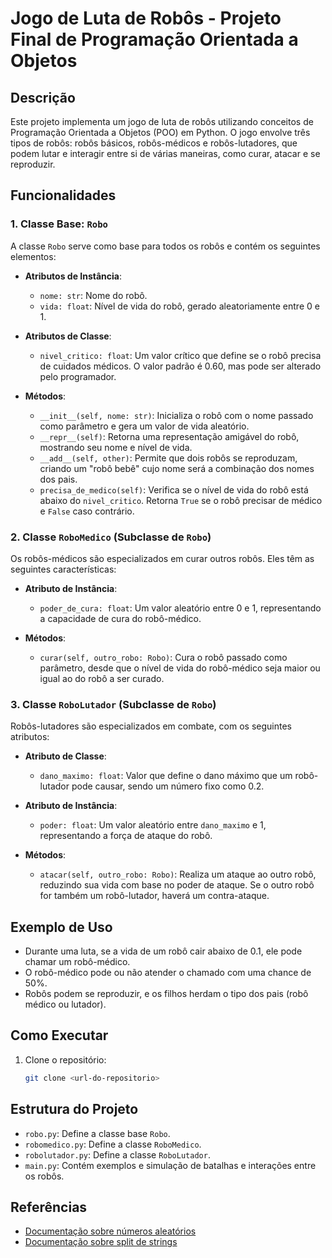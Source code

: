 # Jogo de Luta de Robôs - Projeto Final de Programação Orientada a Objetos

## Descrição

Este projeto implementa um jogo de luta de robôs utilizando conceitos de Programação Orientada a Objetos (POO) em Python. O jogo envolve três tipos de robôs: robôs básicos, robôs-médicos e robôs-lutadores, que podem lutar e interagir entre si de várias maneiras, como curar, atacar e se reproduzir.

## Funcionalidades

### 1. Classe Base: `Robo`

A classe `Robo` serve como base para todos os robôs e contém os seguintes elementos:

- **Atributos de Instância**:
  - `nome: str`: Nome do robô.
  - `vida: float`: Nível de vida do robô, gerado aleatoriamente entre 0 e 1.

- **Atributos de Classe**:
  - `nivel_critico: float`: Um valor crítico que define se o robô precisa de cuidados médicos. O valor padrão é 0.60, mas pode ser alterado pelo programador.

- **Métodos**:
  - `__init__(self, nome: str)`: Inicializa o robô com o nome passado como parâmetro e gera um valor de vida aleatório.
  - `__repr__(self)`: Retorna uma representação amigável do robô, mostrando seu nome e nível de vida.
  - `__add__(self, other)`: Permite que dois robôs se reproduzam, criando um "robô bebê" cujo nome será a combinação dos nomes dos pais.
  - `precisa_de_medico(self)`: Verifica se o nível de vida do robô está abaixo do `nivel_critico`. Retorna `True` se o robô precisar de médico e `False` caso contrário.

### 2. Classe `RoboMedico` (Subclasse de `Robo`)

Os robôs-médicos são especializados em curar outros robôs. Eles têm as seguintes características:

- **Atributo de Instância**:
  - `poder_de_cura: float`: Um valor aleatório entre 0 e 1, representando a capacidade de cura do robô-médico.

- **Métodos**:
  - `curar(self, outro_robo: Robo)`: Cura o robô passado como parâmetro, desde que o nível de vida do robô-médico seja maior ou igual ao do robô a ser curado.

### 3. Classe `RoboLutador` (Subclasse de `Robo`)

Robôs-lutadores são especializados em combate, com os seguintes atributos:

- **Atributo de Classe**:
  - `dano_maximo: float`: Valor que define o dano máximo que um robô-lutador pode causar, sendo um número fixo como 0.2.

- **Atributo de Instância**:
  - `poder: float`: Um valor aleatório entre `dano_maximo` e 1, representando a força de ataque do robô.

- **Métodos**:
  - `atacar(self, outro_robo: Robo)`: Realiza um ataque ao outro robô, reduzindo sua vida com base no poder de ataque. Se o outro robô for também um robô-lutador, haverá um contra-ataque.

## Exemplo de Uso

- Durante uma luta, se a vida de um robô cair abaixo de 0.1, ele pode chamar um robô-médico.
- O robô-médico pode ou não atender o chamado com uma chance de 50%.
- Robôs podem se reproduzir, e os filhos herdam o tipo dos pais (robô médico ou lutador).

## Como Executar

1. Clone o repositório:
   ```bash
   git clone <url-do-repositorio>
## Estrutura do Projeto

- `robo.py`: Define a classe base `Robo`.
- `robomedico.py`: Define a classe `RoboMedico`.
- `robolutador.py`: Define a classe `RoboLutador`.
- `main.py`: Contém exemplos e simulação de batalhas e interações entre os robôs.

## Referências

- [Documentação sobre números aleatórios](https://docs.python.org/pt-br/3/library/random.html)
- [Documentação sobre split de strings](https://docs.python.org/pt-br/3/library/stdtypes.html#str.split)
